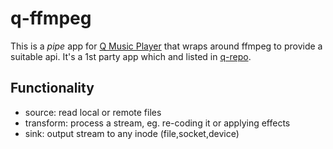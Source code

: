 # q-ffmpeg
This is a *pipe* app for [Q Music Player](https://qmusicplayer.se) that wraps around ffmpeg to provide a suitable api. It's a 1st party app which and listed in [q-repo](https://github.com/plundell/q-repo).

## Functionality
* source: read local or remote files
* transform: process a stream, eg. re-coding it or applying effects
* sink: output stream to any inode (file,socket,device)

